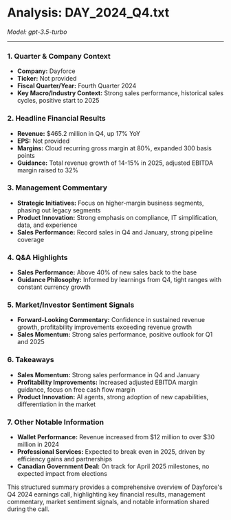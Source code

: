 # Analysis: DAY_2024_Q4.txt

*Model: gpt-3.5-turbo*

---

### 1. Quarter & Company Context
- **Company:** Dayforce
- **Ticker:** Not provided
- **Fiscal Quarter/Year:** Fourth Quarter 2024
- **Key Macro/Industry Context:** Strong sales performance, historical sales cycles, positive start to 2025

### 2. Headline Financial Results
- **Revenue:** $465.2 million in Q4, up 17% YoY
- **EPS:** Not provided
- **Margins:** Cloud recurring gross margin at 80%, expanded 300 basis points
- **Guidance:** Total revenue growth of 14-15% in 2025, adjusted EBITDA margin raised to 32%

### 3. Management Commentary
- **Strategic Initiatives:** Focus on higher-margin business segments, phasing out legacy segments
- **Product Innovation:** Strong emphasis on compliance, IT simplification, data, and experience
- **Sales Performance:** Record sales in Q4 and January, strong pipeline coverage

### 4. Q&A Highlights
- **Sales Performance:** Above 40% of new sales back to the base
- **Guidance Philosophy:** Informed by learnings from Q4, tight ranges with constant currency growth

### 5. Market/Investor Sentiment Signals
- **Forward-Looking Commentary:** Confidence in sustained revenue growth, profitability improvements exceeding revenue growth
- **Sales Momentum:** Strong sales performance, positive outlook for Q1 and 2025

### 6. Takeaways
- **Sales Momentum:** Strong sales performance in Q4 and January
- **Profitability Improvements:** Increased adjusted EBITDA margin guidance, focus on free cash flow margin
- **Product Innovation:** AI agents, strong adoption of new capabilities, differentiation in the market

### 7. Other Notable Information
- **Wallet Performance:** Revenue increased from $12 million to over $30 million in 2024
- **Professional Services:** Expected to break even in 2025, driven by efficiency gains and partnerships
- **Canadian Government Deal:** On track for April 2025 milestones, no expected impact from elections

This structured summary provides a comprehensive overview of Dayforce's Q4 2024 earnings call, highlighting key financial results, management commentary, market sentiment signals, and notable information shared during the call.
